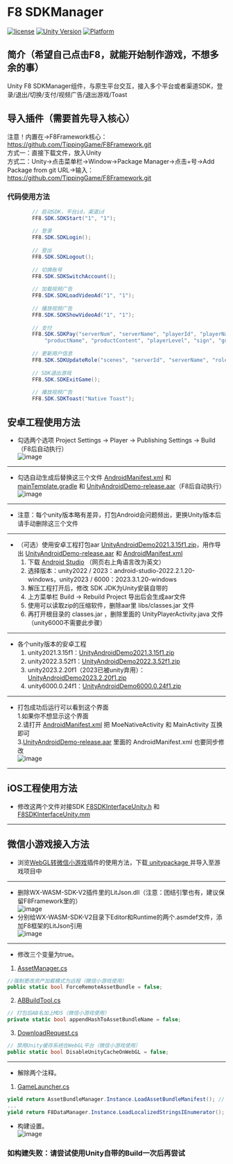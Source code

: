 # F8 SDKManager

[![license](http://img.shields.io/badge/license-MIT-green.svg)](https://opensource.org/licenses/MIT)
[![Unity Version](https://img.shields.io/badge/unity-2021.3.15f1-blue)](https://unity.com)
[![Platform](https://img.shields.io/badge/platform-Win%20%7C%20Android%20%7C%20iOS%20%7C%20Mac%20%7C%20Linux%20%7C%20WebGL-orange)]()

## 简介（希望自己点击F8，就能开始制作游戏，不想多余的事）
Unity F8 SDKManager组件，与原生平台交互，接入多个平台或者渠道SDK，登录/退出/切换/支付/视频广告/退出游戏/Toast

## 导入插件（需要首先导入核心）
注意！内置在->F8Framework核心：https://github.com/TippingGame/F8Framework.git  
方式一：直接下载文件，放入Unity  
方式二：Unity->点击菜单栏->Window->Package Manager->点击+号->Add Package from git URL->输入：https://github.com/TippingGame/F8Framework.git

### 代码使用方法
```C#
        // 启动SDK，平台id，渠道id
        FF8.SDK.SDKStart("1", "1");
        
        // 登录
        FF8.SDK.SDKLogin();
        
        // 登出
        FF8.SDK.SDKLogout();
        
        // 切换账号
        FF8.SDK.SDKSwitchAccount();
        
        // 加载视频广告
        FF8.SDK.SDKLoadVideoAd("1", "1");
        
        // 播放视频广告
        FF8.SDK.SDKShowVideoAd("1", "1");
        
        // 支付
        FF8.SDK.SDKPay("serverNum", "serverName", "playerId", "playerName", "amount", "extra", "orderId",
            "productName", "productContent", "playerLevel", "sign", "guid");
        
        // 更新用户信息
        FF8.SDK.SDKUpdateRole("scenes", "serverId", "serverName", "roleId", "roleName", "roleLeve", "roleCTime", "rolePower", "guid");
        
        // SDK退出游戏
        FF8.SDK.SDKExitGame();
        
        // 播放视频广告
        FF8.SDK.SDKToast("Native Toast");
```

## 安卓工程使用方法
* 勾选两个选项 Project Settings -> Player -> Publishing Settings -> Build（F8后自动执行）  
  ![image](https://tippinggame-1257018413.cos.ap-guangzhou.myqcloud.com/TippingGame/SDKManager/ui_20240324030616.png)
------------------------------
* 勾选自动生成后替换这三个文件 [AndroidManifest.xml](https://github.com/TippingGame/F8Framework/blob/main/Runtime/SDKManager/Plugins_Android/AndroidPJ2021/AndroidManifest) 和 [mainTemplate.gradle](https://github.com/TippingGame/F8Framework/blob/main/Runtime/SDKManager/Plugins_Android/AndroidPJ2021/mainTemplate) 和 [UnityAndroidDemo-release.aar](https://github.com/TippingGame/F8Framework/blob/main/Runtime/SDKManager/Plugins_Android/AndroidPJ2021/UnityAndroidDemo-release)（F8后自动执行）  
  ![image](https://tippinggame-1257018413.cos.ap-guangzhou.myqcloud.com/TippingGame/SDKManager/ui_20240324030626_2.png)
------------------------------
* 注意：每个unity版本略有差异，打包Android会问题频出，更换Unity版本后请手动删除这三个文件
------------------------------
* （可选）使用安卓工程打包aar [UnityAndroidDemo2021.3.15f1.zip](https://github.com/TippingGame/F8Framework/blob/main/Runtime/SDKManager/Plugins_Android/AndroidPJ2021/UnityAndroidDemo2021.3.15f1.zip)，用作导出 [UnityAndroidDemo-release.aar](https://github.com/TippingGame/F8Framework/blob/main/Runtime/SDKManager/Plugins_Android/AndroidPJ2021/UnityAndroidDemo-release) 和 [AndroidManifest.xml](https://github.com/TippingGame/F8Framework/blob/main/Runtime/SDKManager/Plugins_Android/AndroidPJ2021/AndroidManifest)
  1. 下载 [Android Studio](https://developer.android.google.cn/studio/archive/) （网页右上角语言改为英文）
  2. 选择版本：unity2022 / 2023：android-studio-2022.2.1.20-windows，unity2023 / 6000：2023.3.1.20-windows
  3. 解压工程打开后，修改 SDK JDK为Unity安装自带的
  4. 上方菜单栏 Build -> Rebuild Project 导出后会生成aar文件
  5. 使用可以读取zip的压缩软件，删除aar里 libs/classes.jar 文件
  6. 再打开根目录的 classes.jar ，删除里面的 UnityPlayerActivity.java 文件（unity6000不需要此步骤）
------------------------------
* 各个unity版本的安卓工程
  1. unity2021.3.15f1：[UnityAndroidDemo2021.3.15f1.zip](https://github.com/TippingGame/F8Framework/blob/main/Runtime/SDKManager/Plugins_Android/AndroidPJ2021/UnityAndroidDemo2021.3.15f1.zip)
  2. unity2022.3.52f1：[UnityAndroidDemo2022.3.52f1.zip](https://github.com/TippingGame/F8Framework/blob/main/Runtime/SDKManager/Plugins_Android/AndroidPJ2022/UnityAndroidDemo2022.3.52f1.zip)
  3. unity2023.2.20f1（2023已被unity弃用）：[UnityAndroidDemo2023.2.20f1.zip](https://github.com/TippingGame/F8Framework/blob/main/Runtime/SDKManager/Plugins_Android/AndroidPJ2023/UnityAndroidDemo2023.2.20f1.zip)
  4. unity6000.0.24f1：[UnityAndroidDemo6000.0.24f1.zip](https://github.com/TippingGame/F8Framework/blob/main/Runtime/SDKManager/Plugins_Android/AndroidPJ6000/UnityAndroidDemo6000.0.24f1.zip)
------------------------------
* 打包成功后运行可以看到这个界面  
  1.如果你不想显示这个界面  
  2.请打开 [AndroidManifest.xml](https://github.com/TippingGame/F8Framework/blob/main/Runtime/SDKManager/Plugins_Android/AndroidPJ2021/AndroidManifest) 把 MoeNativeActivity 和 MainActivity 互换即可  
  3.[UnityAndroidDemo-release.aar](https://github.com/TippingGame/F8Framework/blob/main/Runtime/SDKManager/Plugins_Android/AndroidPJ2021/UnityAndroidDemo-release) 里面的 AndroidManifest.xml 也要同步修改  
  ![image](https://tippinggame-1257018413.cos.ap-guangzhou.myqcloud.com/TippingGame/SDKManager/ui_20241119233017.png)
---

## iOS工程使用方法
* 修改这两个文件对接SDK [F8SDKInterfaceUnity.h](https://github.com/TippingGame/F8Framework/blob/main/Plugins/iOS/SDKManager/F8SDKInterfaceUnity.h) 和 [F8SDKInterfaceUnity.mm](https://github.com/TippingGame/F8Framework/blob/main/Plugins/iOS/SDKManager/F8SDKInterfaceUnity.mm)

---

## 微信小游戏接入方法
* 浏览[WebGL转微信小游戏](https://github.com/wechat-miniprogram/minigame-unity-webgl-transform)插件的使用方法，下载[ unitypackage ](https://game.weixin.qq.com/cgi-bin/gamewxagwasmsplitwap/getunityplugininfo?download=1)并导入至游戏项目中
---
* 删除WX-WASM-SDK-V2插件里的LitJson.dll（注意：团结引擎也有，建议保留F8Framework里的）  
  ![image](https://tippinggame-1257018413.cos.ap-guangzhou.myqcloud.com/TippingGame/SDKManager/ui_20240524000853.png)
* 分别给WX-WASM-SDK-V2目录下Editor和Runtime的两个.asmdef文件，添加F8框架的LitJson引用  
  ![image](https://tippinggame-1257018413.cos.ap-guangzhou.myqcloud.com/TippingGame/SDKManager/ui_20240524001621.png)
---
* 修改三个变量为true。
1. [AssetManager.cs](https://github.com/TippingGame/F8Framework/blob/main/Runtime/AssetManager/AssetManager.cs)
```C#
//强制更改资产加载模式为远程（微信小游戏使用）
public static bool ForceRemoteAssetBundle = false;
```
2. [ABBuildTool.cs](https://github.com/TippingGame/F8Framework/blob/main/Editor/AssetManager/ABBuildTool.cs)
```C#
// 打包后AB名加上MD5（微信小游戏使用）
private static bool appendHashToAssetBundleName = false;
```
3. [DownloadRequest.cs](https://github.com/TippingGame/F8Framework/blob/main/Runtime/AssetManager/DownloadRequest/DownloadRequest.cs)
```C#
// 禁用Unity缓存系统在WebGL平台（微信小游戏使用）
public static bool DisableUnityCacheOnWebGL = false;
```
---
* 解除两个注释。
1. [GameLauncher.cs](https://github.com/TippingGame/F8Framework/blob/main/Runtime/Launcher/GameLauncher.cs)
```C#
yield return AssetBundleManager.Instance.LoadAssetBundleManifest(); // WebGL专用
...
yield return F8DataManager.Instance.LoadLocalizedStringsIEnumerator(); // WebGL专用
```
* 构建设置。  
  ![image](https://tippinggame-1257018413.cos.ap-guangzhou.myqcloud.com/TippingGame/SDKManager/ui_20240329230924.png)

### 如构建失败：请尝试使用Unity自带的Build一次后再尝试
